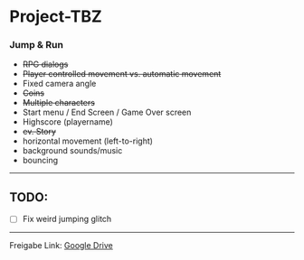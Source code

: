 # Project-TBZ

### Jump & Run

- ~~RPG dialogs~~
- ~~Player controlled movement vs. automatic movement~~
- Fixed camera angle
- ~~Coins~~
- ~~Multiple characters~~
- Start menu / End Screen / Game Over screen 
- Highscore (playername)
- ~~ev. Story~~
- horizontal movement (left-to-right)
- background sounds/music
- bouncing

---
## TODO:
- [ ] Fix weird jumping glitch

---

Freigabe Link: [Google Drive](https://drive.google.com/open?id=13hTl4B9w3jIo46_EF9EuZ1ZEFw-gKF-Q)


